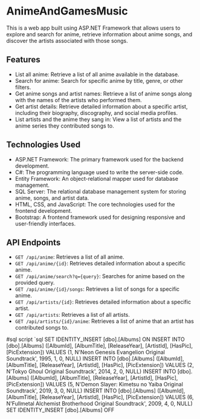 # AnimeAndGamesMusic

This is a web app built using ASP.NET Framework that allows users to explore and search for anime, retrieve information about anime songs, and discover the artists associated with those songs.

Features
--------

-   List all anime: Retrieve a list of all anime available in the database.
-   Search for anime: Search for specific anime by title, genre, or other filters.
-   Get anime songs and artist names: Retrieve a list of anime songs along with the names of the artists who performed them.
-   Get artist details: Retrieve detailed information about a specific artist, including their biography, discography, and social media profiles.
-   List artists and the anime they sang in: View a list of artists and the anime series they contributed songs to.

Technologies Used
-----------------

-   ASP.NET Framework: The primary framework used for the backend development.
-   C#: The programming language used to write the server-side code.
-   Entity Framework: An object-relational mapper used for database management.
-   SQL Server: The relational database management system for storing anime, songs, and artist data.
-   HTML, CSS, and JavaScript: The core technologies used for the frontend development.
-   Bootstrap: A frontend framework used for designing responsive and user-friendly interfaces.

API Endpoints
-------------

-   `GET /api/anime`: Retrieves a list of all anime.
-   `GET /api/anime/{id}`: Retrieves detailed information about a specific anime.
-   `GET /api/anime/search?q={query}`: Searches for anime based on the provided query.
-   `GET /api/anime/{id}/songs`: Retrieves a list of songs for a specific anime.
-   `GET /api/artists/{id}`: Retrieves detailed information about a specific artist.
-   `GET /api/artists`: Retrieves a list of all artists.
-   `GET /api/artists/{id}/anime`: Retrieves a list of anime that an artist has contributed songs to.


#sql script 
`sql
 SET IDENTITY_INSERT [dbo].[Albums] ON
INSERT INTO [dbo].[Albums] ([AlbumId], [AlbumTitle], [ReleaseYear], [ArtistId], [HasPic], [PicExtension]) VALUES (1, N'Neon Genesis Evangelion Original Soundtrack', 1995, 1, 0, NULL)
INSERT INTO [dbo].[Albums] ([AlbumId], [AlbumTitle], [ReleaseYear], [ArtistId], [HasPic], [PicExtension]) VALUES (2, N'Tokyo Ghoul Original Soundtrack', 2014, 2, 0, NULL)
INSERT INTO [dbo].[Albums] ([AlbumId], [AlbumTitle], [ReleaseYear], [ArtistId], [HasPic], [PicExtension]) VALUES (5, N'Demon Slayer: Kimetsu no Yaiba Original Soundtrack', 2019, 3, 0, NULL)
INSERT INTO [dbo].[Albums] ([AlbumId], [AlbumTitle], [ReleaseYear], [ArtistId], [HasPic], [PicExtension]) VALUES (6, N'Fullmetal Alchemist Brotherhood Original Soundtrack', 2009, 4, 0, NULL)
SET IDENTITY_INSERT [dbo].[Albums] OFF


